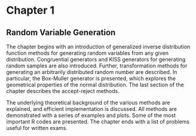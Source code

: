# Chapter 1

## Random Variable Generation

The chapter begins with an introduction of generalized inverse distribution function methods for generating random variables from any given distribution. Congruential generators and KISS generators for generating random samples are also introduced. Further, transformation methods for generating an arbitrarily distributed random number are described. In particular, the Box-Muller generator is presented, which explores the geometrical properties of the normal distribution. The last section of the chapter describes the accept-reject methods.

The underlying theoretical background of the various methods are explained, and efficient implementation is discussed. All methods are demonstrated with a series of examples and plots. Some of the most important R codes are presented. The chapter ends with a list of problems useful for written exams.
